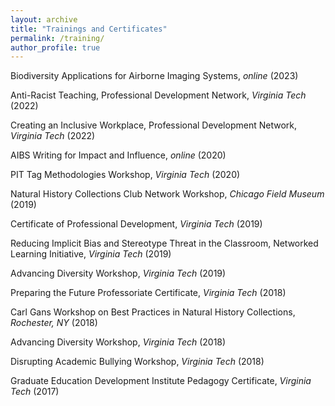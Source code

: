 ```yaml
---
layout: archive
title: "Trainings and Certificates"
permalink: /training/
author_profile: true
---
```


Biodiversity Applications for Airborne Imaging Systems, _online_ (2023)

Anti-Racist Teaching, Professional Development Network, _Virginia Tech_ (2022)
<br />

Creating an Inclusive Workplace, Professional Development Network, _Virginia Tech_ (2022)
<br />

AIBS Writing for Impact and Influence, _online_ (2020)
<br />

PIT Tag Methodologies Workshop, _Virginia Tech_ (2020)
<br />

Natural History Collections Club Network Workshop, _Chicago Field Museum_ (2019)
<br />

Certificate of Professional Development, _Virginia Tech_ (2019)
<br />

Reducing Implicit Bias and Stereotype Threat in the Classroom, Networked Learning Initiative, _Virginia Tech_ (2019)
<br />

Advancing Diversity Workshop, _Virginia Tech_ (2019)
<br />

Preparing the Future Professoriate Certificate, _Virginia Tech_ (2018)
<br />

Carl Gans Workshop on Best Practices in Natural History Collections, _Rochester, NY_ (2018)
<br />

Advancing Diversity Workshop, _Virginia Tech_ (2018)
<br />

Disrupting Academic Bullying Workshop, _Virginia Tech_ (2018)
<br />

Graduate Education Development Institute Pedagogy Certificate, _Virginia Tech_ (2017)
